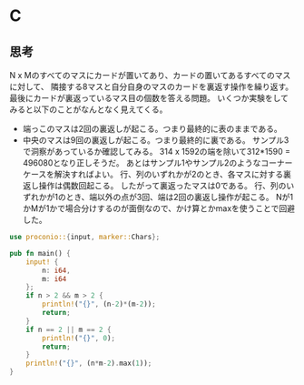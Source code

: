 # C
## 思考
N x Mのすべてのマスにカードが置いてあり、カードの置いてあるすべてのマスに対して、
隣接する8マスと自分自身のマスのカードを裏返す操作を繰り返す。
最後にカードが裏返っているマス目の個数を答える問題。
いくつか実験をしてみると以下のことがなんとなく見えてくる。
- 端っこのマスは2回の裏返しが起こる。つまり最終的に表のままである。
- 中央のマスは9回の裏返しが起こる。つまり最終的に裏である。
サンプル3で洞察があっているか確認してみる。
314 x 1592の端を除いて312*1590 = 496080となり正しそうだ。
あとはサンプル1やサンプル2のようなコーナーケースを解決すればよい。
行、列のいずれかが2のとき、各マスに対する裏返し操作は偶数回起こる。
したがって裏返ったマスは0である。
行、列のいずれかが1のとき、端以外の点が3回、端は2回の裏返し操作が起こる。
Nが1かMが1かで場合分けするのが面倒なので、かけ算とかmaxを使うことで回避した。
```rust
use proconio::{input, marker::Chars};

pub fn main() {
    input! {
        n: i64,
        m: i64
    };
    if n > 2 && m > 2 {
        println!("{}", (n-2)*(m-2));
        return;
    }
    if n == 2 || m == 2 {
        println!("{}", 0);
        return;
    }
    println!("{}", (n*m-2).max(1));
}
```